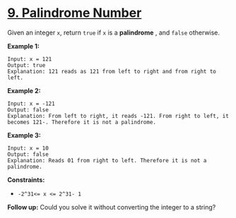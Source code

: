 # [9. Palindrome Number](https://leetcode.com/problems/palindrome-number/description/)

Given an integer `x`, return `true` if `x` is a **palindrome** , and `false` otherwise.

**Example 1:**

```
Input: x = 121
Output: true
Explanation: 121 reads as 121 from left to right and from right to left.
```

**Example 2:**

```
Input: x = -121
Output: false
Explanation: From left to right, it reads -121. From right to left, it becomes 121-. Therefore it is not a palindrome.
```

**Example 3:**

```
Input: x = 10
Output: false
Explanation: Reads 01 from right to left. Therefore it is not a palindrome.
```

**Constraints:**

- `-2^31<= x <= 2^31- 1`

**Follow up:**  Could you solve it without converting the integer to a string?